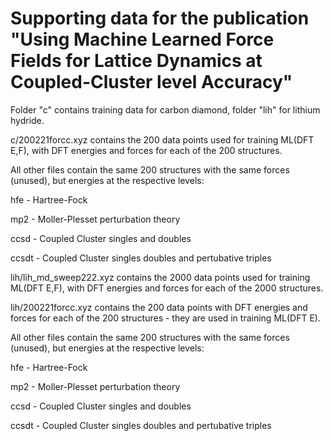 # Supporting data for the publication "Using Machine Learned Force Fields for Lattice Dynamics at Coupled-Cluster level Accuracy"

Folder "c" contains training data for carbon diamond, folder "lih" for lithium hydride.


c/200221forcc.xyz contains the 200 data points used for training ML(DFT E,F), with DFT energies and forces for each of the 200 structures.

All other files contain the same 200 structures with the same forces (unused), but energies at the respective levels:

hfe - Hartree-Fock

mp2 - Moller-Plesset perturbation theory

ccsd - Coupled Cluster singles and doubles

ccsdt - Coupled Cluster singles doubles and pertubative triples


lih/lih_md_sweep222.xyz contains the 2000 data points used for training ML(DFT E,F), with DFT energies and forces for each of the 2000 structures.

lih/200221forcc.xyz contains the 200 data points with DFT energies and forces for each of the 200 structures - they are used in training ML(DFT E).

All other files contain the same 200 structures with the same forces (unused), but energies at the respective levels:

hfe - Hartree-Fock

mp2 - Moller-Plesset perturbation theory

ccsd - Coupled Cluster singles and doubles

ccsdt - Coupled Cluster singles doubles and pertubative triples

